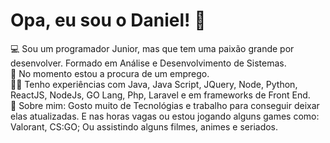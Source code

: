 # Opa, eu sou o Daniel! 🤙
<p>💻 Sou um programador Junior, mas que tem uma paixão grande por desenvolver. Formado em Análise e Desenvolvimento de Sistemas.</br>
🚀 No momento estou a procura de um emprego.</br>
👨‍💻 Tenho experiências com Java, Java Script, JQuery, Node, Python, ReactJS, NodeJs, GO Lang, Php, Laravel e em frameworks de Front End.</br>
👾 Sobre mim: Gosto muito de Tecnológias e trabalho para conseguir deixar elas atualizadas. E nas horas vagas ou estou jogando alguns games como: Valorant, CS:GO; Ou assistindo alguns filmes, animes e seriados.</p>
